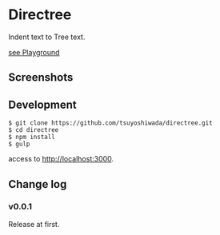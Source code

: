 Directree
=========

Indent text to Tree text.

[see Playground](http://example.com)


## Screenshots


## Development

```
$ git clone https://github.com/tsuyoshiwada/directree.git
$ cd directree
$ npm install
$ gulp
```

access to [http://localhost:3000](http://localhost:3000).

## Change log

### v0.0.1
Release at first.
